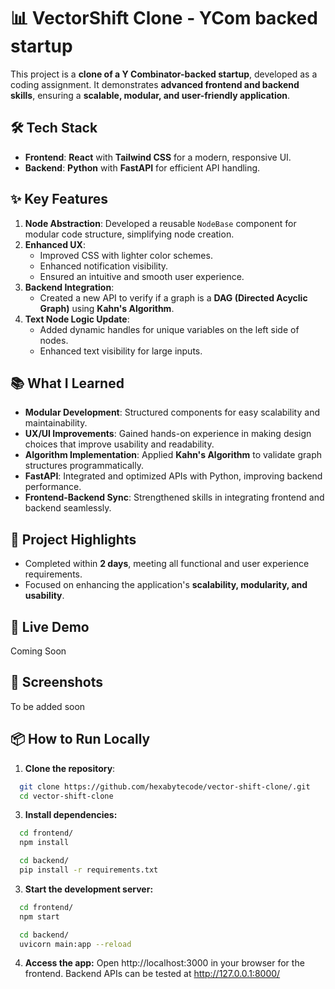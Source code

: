 # 📊 VectorShift Clone - YCom backed startup

This project is a **clone of a Y Combinator-backed startup**, developed as a coding assignment. It demonstrates **advanced frontend and backend skills**, ensuring a **scalable, modular, and user-friendly application**. 

## 🛠️ Tech Stack
- **Frontend**: **React** with **Tailwind CSS** for a modern, responsive UI.
- **Backend**: **Python** with **FastAPI** for efficient API handling.

## ✨ Key Features
1. **Node Abstraction**: Developed a reusable `NodeBase` component for modular code structure, simplifying node creation.
2. **Enhanced UX**: 
   - Improved CSS with lighter color schemes.
   - Enhanced notification visibility.
   - Ensured an intuitive and smooth user experience.
3. **Backend Integration**: 
   - Created a new API to verify if a graph is a **DAG (Directed Acyclic Graph)** using **Kahn's Algorithm**.
4. **Text Node Logic Update**: 
   - Added dynamic handles for unique variables on the left side of nodes.
   - Enhanced text visibility for large inputs.

## 📚 What I Learned
- **Modular Development**: Structured components for easy scalability and maintainability.
- **UX/UI Improvements**: Gained hands-on experience in making design choices that improve usability and readability.
- **Algorithm Implementation**: Applied **Kahn's Algorithm** to validate graph structures programmatically.
- **FastAPI**: Integrated and optimized APIs with Python, improving backend performance.
- **Frontend-Backend Sync**: Strengthened skills in integrating frontend and backend seamlessly.

## 🚀 Project Highlights
- Completed within **2 days**, meeting all functional and user experience requirements.
- Focused on enhancing the application's **scalability, modularity, and usability**.

## 🔗 Live Demo

Coming Soon

## 🎨 Screenshots

To be added soon

## 📦 How to Run Locally

1. **Clone the repository**:
 ```bash
   git clone https://github.com/hexabytecode/vector-shift-clone/.git
   cd vector-shift-clone
 ```

3.	**Install dependencies:**
  ```bash
    cd frontend/
    npm install
  ```

  ```bash
    cd backend/
    pip install -r requirements.txt
  ```


3. **Start the development server:**
  ```bash
    cd frontend/
    npm start
  ```
  ```bash
    cd backend/
    uvicorn main:app --reload
  ```

4.	**Access the app:**
Open http://localhost:3000 in your browser for the frontend. Backend APIs can be tested at http://127.0.0.1:8000/
